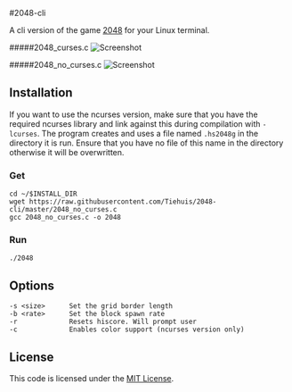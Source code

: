 #2048-cli

A cli version of the game [2048](https://github.com/gabrielecirulli/2048) for your Linux terminal.

#####2048_curses.c
![Screenshot](http://i.imgur.com/QU7t5mH.png)

#####2048_no_curses.c
![Screenshot](http://i.imgur.com/fwZEvdh.png) 

## Installation
If you want to use the ncurses version, make sure that you have the required ncurses library and link against this during compilation with `-lcurses`. The program creates and uses a file named `.hs2048g` in the directory it is run. Ensure that you have no file of this name in the directory otherwise it will be overwritten.
### Get
    cd ~/$INSTALL_DIR
    wget https://raw.githubusercontent.com/Tiehuis/2048-cli/master/2048_no_curses.c
    gcc 2048_no_curses.c -o 2048
### Run
    ./2048   

## Options
    -s <size>      Set the grid border length
    -b <rate>      Set the block spawn rate
    -r             Resets hiscore. Will prompt user
    -c             Enables color support (ncurses version only)

## License
This code is licensed under the [MIT License](https://github.com/Tiehuis/2048-cli/blob/master/LICENSE).
